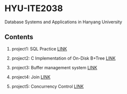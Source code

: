 # HYU-ITE2038
Database Systems and Applications in Hanyang University

## Contents

1. project1: SQL Practice [LINK](./project1.sql)

2. project2: C Implementation of On-Disk B+Tree [LINK](./project2)

3. project3: Buffer management system [LINK](./project3)

4. project4: Join [LINK](./project4)

5. project5: Concurrency Control [LINK](./project5)
